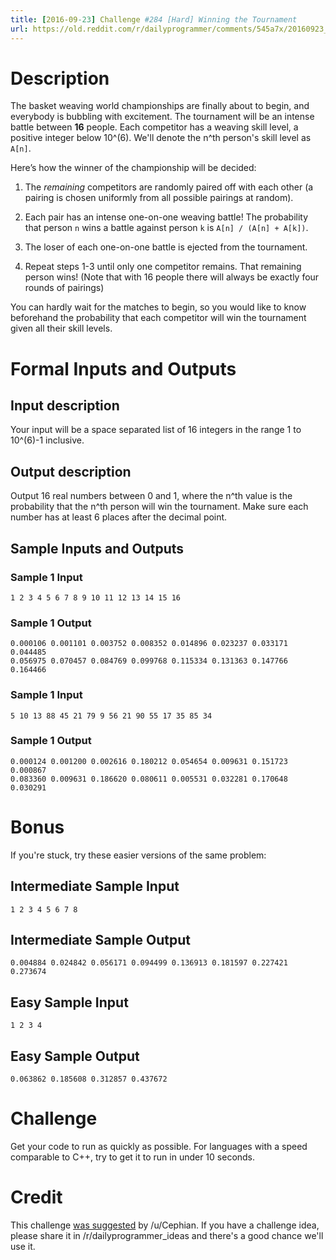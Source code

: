 ```yaml
---
title: [2016-09-23] Challenge #284 [Hard] Winning the Tournament
url: https://old.reddit.com/r/dailyprogrammer/comments/545a7x/20160923_challenge_284_hard_winning_the_tournament/
---
```


# Description

The basket weaving world championships are finally about to begin, and
everybody is bubbling with excitement. The tournament will be an intense
battle between **16** people. Each competitor has a weaving skill level,
a positive integer below 10^(6). We'll denote the n^th person's skill level
as `A[n]`.

Here’s how the winner of the championship will be decided:

1. The *remaining* competitors are randomly paired off with each other (a
pairing is chosen uniformly from all possible pairings at random).

2. Each pair has an intense one-on-one weaving battle! The probability that
person `n` wins a battle against person `k` is `A[n] / (A[n] + A[k])`.

3. The loser of each one-on-one battle is ejected from the tournament.

4. Repeat steps 1-3 until only one competitor remains. That remaining person
wins! (Note that with 16 people there will always be exactly four rounds of
pairings)

You can hardly wait for the matches to begin, so you would like to know
beforehand the probability that each competitor will win the tournament given
all their skill levels.

# Formal Inputs and Outputs

## Input description

Your input will be a space separated list of 16 integers in the range 1 to
10^(6)-1 inclusive.

## Output description

Output 16 real numbers between 0 and 1, where the n^th value is the
probability that the n^th person will win the tournament. Make sure each
number has at least 6 places after the decimal point.

## Sample Inputs and Outputs

### Sample 1 Input
    1 2 3 4 5 6 7 8 9 10 11 12 13 14 15 16
### Sample 1 Output
    0.000106 0.001101 0.003752 0.008352 0.014896 0.023237 0.033171 0.044485
    0.056975 0.070457 0.084769 0.099768 0.115334 0.131363 0.147766 0.164466

### Sample 1 Input
    5 10 13 88 45 21 79 9 56 21 90 55 17 35 85 34
### Sample 1 Output
    0.000124 0.001200 0.002616 0.180212 0.054654 0.009631 0.151723 0.000867
    0.083360 0.009631 0.186620 0.080611 0.005531 0.032281 0.170648 0.030291

# Bonus

If you're stuck, try these easier versions of the same problem:

## Intermediate Sample Input
    1 2 3 4 5 6 7 8

## Intermediate Sample Output
    0.004884 0.024842 0.056171 0.094499 0.136913 0.181597 0.227421 0.273674

## Easy Sample Input
    1 2 3 4

## Easy Sample Output
    0.063862 0.185608 0.312857 0.437672

# Challenge

Get your code to run as quickly as possible. For languages with a speed
comparable to C++, try to get it to run in under 10 seconds.

# Credit

This challenge [was suggested](https://redd.it/3drz14) by /u/Cephian. If you
have a challenge idea, please share it in /r/dailyprogrammer_ideas and there's
a good chance we'll use it.